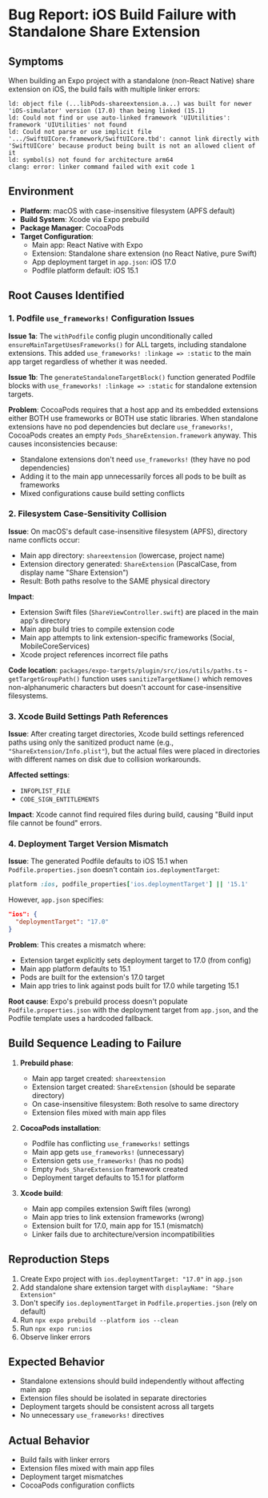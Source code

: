# Bug Report: iOS Build Failure with Standalone Share Extension

## Symptoms

When building an Expo project with a standalone (non-React Native) share extension on iOS, the build fails with multiple linker errors:

```
ld: object file (...libPods-shareextension.a...) was built for newer 'iOS-simulator' version (17.0) than being linked (15.1)
ld: Could not find or use auto-linked framework 'UIUtilities': framework 'UIUtilities' not found
ld: Could not parse or use implicit file '.../SwiftUICore.framework/SwiftUICore.tbd': cannot link directly with 'SwiftUICore' because product being built is not an allowed client of it
ld: symbol(s) not found for architecture arm64
clang: error: linker command failed with exit code 1
```

## Environment

- **Platform**: macOS with case-insensitive filesystem (APFS default)
- **Build System**: Xcode via Expo prebuild
- **Package Manager**: CocoaPods
- **Target Configuration**:
  - Main app: React Native with Expo
  - Extension: Standalone share extension (no React Native, pure Swift)
  - App deployment target in `app.json`: iOS 17.0
  - Podfile platform default: iOS 15.1

## Root Causes Identified

### 1. Podfile `use_frameworks!` Configuration Issues

**Issue 1a**: The `withPodfile` config plugin unconditionally called `ensureMainTargetUsesFrameworks()` for ALL targets, including standalone extensions. This added `use_frameworks! :linkage => :static` to the main app target regardless of whether it was needed.

**Issue 1b**: The `generateStandaloneTargetBlock()` function generated Podfile blocks with `use_frameworks! :linkage => :static` for standalone extension targets.

**Problem**: CocoaPods requires that a host app and its embedded extensions either BOTH use frameworks or BOTH use static libraries. When standalone extensions have no pod dependencies but declare `use_frameworks!`, CocoaPods creates an empty `Pods_ShareExtension.framework` anyway. This causes inconsistencies because:

- Standalone extensions don't need `use_frameworks!` (they have no pod dependencies)
- Adding it to the main app unnecessarily forces all pods to be built as frameworks
- Mixed configurations cause build setting conflicts

### 2. Filesystem Case-Sensitivity Collision

**Issue**: On macOS's default case-insensitive filesystem (APFS), directory name conflicts occur:

- Main app directory: `shareextension` (lowercase, project name)
- Extension directory generated: `ShareExtension` (PascalCase, from display name "Share Extension")
- Result: Both paths resolve to the SAME physical directory

**Impact**:

- Extension Swift files (`ShareViewController.swift`) are placed in the main app's directory
- Main app build tries to compile extension code
- Main app attempts to link extension-specific frameworks (Social, MobileCoreServices)
- Xcode project references incorrect file paths

**Code location**: `packages/expo-targets/plugin/src/ios/utils/paths.ts` - `getTargetGroupPath()` function uses `sanitizeTargetName()` which removes non-alphanumeric characters but doesn't account for case-insensitive filesystems.

### 3. Xcode Build Settings Path References

**Issue**: After creating target directories, Xcode build settings referenced paths using only the sanitized product name (e.g., `"ShareExtension/Info.plist"`), but the actual files were placed in directories with different names on disk due to collision workarounds.

**Affected settings**:

- `INFOPLIST_FILE`
- `CODE_SIGN_ENTITLEMENTS`

**Impact**: Xcode cannot find required files during build, causing "Build input file cannot be found" errors.

### 4. Deployment Target Version Mismatch

**Issue**: The generated Podfile defaults to iOS 15.1 when `Podfile.properties.json` doesn't contain `ios.deploymentTarget`:

```ruby
platform :ios, podfile_properties['ios.deploymentTarget'] || '15.1'
```

However, `app.json` specifies:

```json
"ios": {
  "deploymentTarget": "17.0"
}
```

**Problem**: This creates a mismatch where:

- Extension target explicitly sets deployment target to 17.0 (from config)
- Main app platform defaults to 15.1
- Pods are built for the extension's 17.0 target
- Main app tries to link against pods built for 17.0 while targeting 15.1

**Root cause**: Expo's prebuild process doesn't populate `Podfile.properties.json` with the deployment target from `app.json`, and the Podfile template uses a hardcoded fallback.

## Build Sequence Leading to Failure

1. **Prebuild phase**:
   - Main app target created: `shareextension`
   - Extension target created: `ShareExtension` (should be separate directory)
   - On case-insensitive filesystem: Both resolve to same directory
   - Extension files mixed with main app files

2. **CocoaPods installation**:
   - Podfile has conflicting `use_frameworks!` settings
   - Main app gets `use_frameworks!` (unnecessary)
   - Extension gets `use_frameworks!` (has no pods)
   - Empty `Pods_ShareExtension` framework created
   - Deployment target defaults to 15.1 for platform

3. **Xcode build**:
   - Main app compiles extension Swift files (wrong)
   - Main app tries to link extension frameworks (wrong)
   - Extension built for 17.0, main app for 15.1 (mismatch)
   - Linker fails due to architecture/version incompatibilities

## Reproduction Steps

1. Create Expo project with `ios.deploymentTarget: "17.0"` in `app.json`
2. Add standalone share extension target with `displayName: "Share Extension"`
3. Don't specify `ios.deploymentTarget` in `Podfile.properties.json` (rely on default)
4. Run `npx expo prebuild --platform ios --clean`
5. Run `npx expo run:ios`
6. Observe linker errors

## Expected Behavior

- Standalone extensions should build independently without affecting main app
- Extension files should be isolated in separate directories
- Deployment targets should be consistent across all targets
- No unnecessary `use_frameworks!` directives

## Actual Behavior

- Build fails with linker errors
- Extension files mixed with main app files
- Deployment target mismatches
- CocoaPods configuration conflicts

